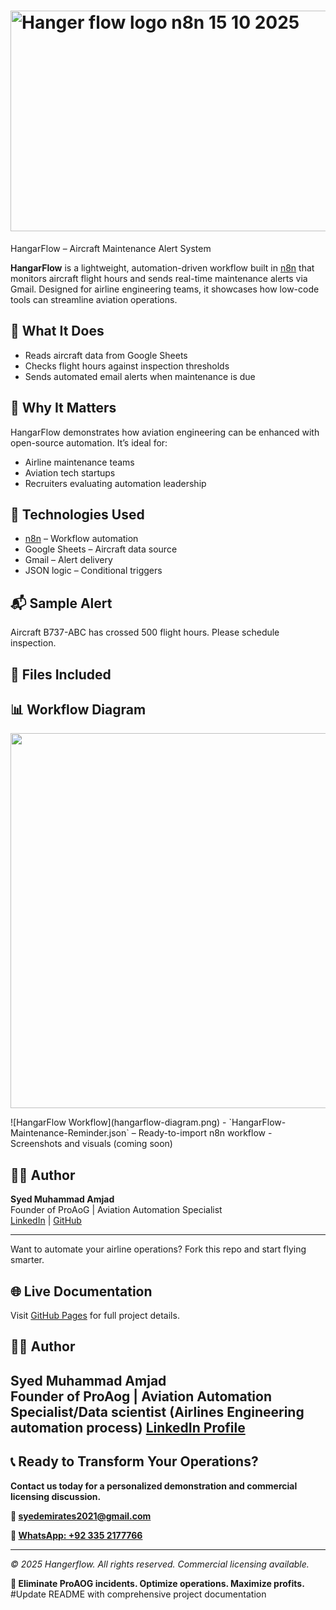 # <img width="640" height="353" alt="Hanger flow logo n8n 15 10 2025" src="https://github.com/user-attachments/assets/851b9f49-94e9-46a7-8a83-6a246f7e9e55" />
 HangarFlow – Aircraft Maintenance Alert System

**HangarFlow** is a lightweight, automation-driven workflow built in [n8n](https://n8n.io) that monitors aircraft flight hours and sends real-time maintenance alerts via Gmail. Designed for airline engineering teams, it showcases how low-code tools can streamline aviation operations.

## 🔧 What It Does

- Reads aircraft data from Google Sheets
- Checks flight hours against inspection thresholds
- Sends automated email alerts when maintenance is due

## 🧠 Why It Matters

HangarFlow demonstrates how aviation engineering can be enhanced with open-source automation. It’s ideal for:
- Airline maintenance teams
- Aviation tech startups
- Recruiters evaluating automation leadership

## 🚀 Technologies Used

- [n8n](https://n8n.io) – Workflow automation
- Google Sheets – Aircraft data source
- Gmail – Alert delivery
- JSON logic – Conditional triggers

## 📬 Sample Alert
Aircraft B737-ABC has crossed 500 flight hours. Please schedule inspection.
## 📁 Files Included
## 📊 Workflow Diagram
<p align="center">
  <img src="hangarflow-diagram.png" width="600" />
</p>
![HangarFlow Workflow](hangarflow-diagram.png)
- `HangarFlow-Maintenance-Reminder.json` – Ready-to-import n8n workflow
- Screenshots and visuals (coming soon)

## 👨‍💻 Author

**Syed Muhammad Amjad**  
Founder of ProAoG | Aviation Automation Specialist  
[LinkedIn](https://www.linkedin.com/in/syed-muhammad-amjad) | [GitHub](https://github.com/yourusername)

---

Want to automate your airline operations? Fork this repo and start flying smarter.


## 🌐 Live Documentation
Visit [GitHub Pages](https://syed-amjad65.github.io/HangarFlow) for full project details.

## 👨‍💼 Author
**Syed Muhammad Amjad**  
Founder of ProAog | Aviation Automation Specialist/Data scientist (Airlines Engineering automation process) 
[LinkedIn Profile](https://www.linkedin.com/in/syed-amjad-9b513570)
---

## 📞 **Ready to Transform Your Operations?**

**Contact us today for a personalized demonstration and commercial licensing discussion.**

**📧 [syedemirates2021@gmail.com](mailto:syedemirates2021@gmail.com)**

**📱 [WhatsApp: +92 335 2177766](https://wa.me/923352177766)**

---

*© 2025 Hangerflow. All rights reserved. Commercial licensing available.*

**🚀 Eliminate ProAOG incidents. Optimize operations. Maximize profits.**
#Update README with comprehensive project documentation
